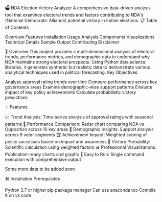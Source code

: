 🗳️ NDA Election Victory Analyzer
A comprehensive data-driven analysis tool that examines electoral trends and factors contributing to NDA's (National Democratic Alliance) potential victory in Indian elections.
📋 Table of Contents

Overview
Features
Installation
Usage
Analysis Components
Visualizations
Technical Details
Sample Output
Contributing
Disclaimer

🎯 Overview
This project provides a multi-dimensional analysis of electoral trends, performance metrics, and demographic data to understand why NDA maintains strong electoral prospects. Using Python data science libraries, it generates synthetic but realistic data to demonstrate various analytical techniques used in political forecasting.
Key Objectives:

Analyze approval rating trends over time
Compare performance across key governance areas
Examine demographic-wise support patterns
Evaluate impact of key policy achievements
Calculate probabilistic victory predictions

✨ Features

📈 Trend Analysis: Time-series analysis of approval ratings with seasonal patterns
🎯 Performance Comparison: Radar chart comparing NDA vs Opposition across 10 key areas
👥 Demographic Insights: Support analysis across 9 voter segments
🏆 Achievement Impact: Weighted scoring of policy successes based on impact and awareness
🔮 Victory Probability: Scientific calculation using weighted factors
📊 Professional Visualizations: Publication-ready charts and graphs
🚀 Easy to Run: Single command execution with comprehensive output

Some more data to be added soon

🛠️ Installation
Prerequisites

Python 3.7 or higher
pip package manager
Can use anaconda too
Compile it on vs code
